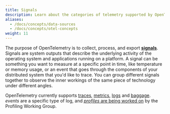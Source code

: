 ```yaml
---
title: Signals
description: Learn about the categories of telemetry supported by OpenTelemetry
aliases:
  - /docs/concepts/data-sources
  - /docs/concepts/otel-concepts
weight: 11
---
```


The purpose of OpenTelemetry is to collect, process, and export **[signals][]**.
Signals are system outputs that describe the underlying activity of the operating
system and applications running on a platform. A signal can be something you
want to measure at a specific point in time, like temperature or memory usage,
or an event that goes through the components of your distributed system that
you'd like to trace. You can group different signals together to observe the
inner workings of the same piece of technology under different angles.

OpenTelemetry currently supports [traces](/docs/concepts/traces),
[metrics](/docs/concepts/metrics), [logs](/docs/concepts/logs) and
[baggage](/docs/concepts/baggage). _events_ are a specific type of log, and
[_profiles_ are being worked on](https://github.com/open-telemetry/oteps/blob/main/text/profiles/0212-profiling-vision.md)
by the Profiling Working Group.

[signals]: /docs/specs/otel/glossary/#signals
